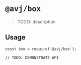 # `@avj/box`

> TODO: description

## Usage

```
const box = require('@avj/box');

// TODO: DEMONSTRATE API
```
